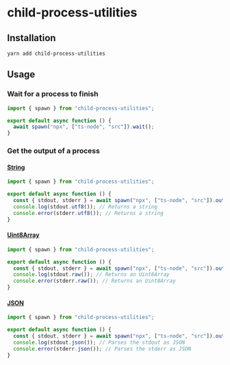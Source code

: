 # child-process-utilities

## Installation

```
yarn add child-process-utilities
```

## Usage

### Wait for a process to finish

```ts
import { spawn } from "child-process-utilities";

export default async function () {
  await spawn("npx", ["ts-node", "src"]).wait();
}
```

### Get the output of a process

#### [String](https://developer.mozilla.org/en-US/docs/Web/JavaScript/Reference/Global_Objects/String)

```ts
import { spawn } from "child-process-utilities";

export default async function () {
  const { stdout, stderr } = await spawn("npx", ["ts-node", "src"]).output();
  console.log(stdout.utf8()); // Returns a string
  console.error(stderr.utf8()); // Returns a string
}
```

#### [Uint8Array](https://developer.mozilla.org/en-US/docs/Web/JavaScript/Reference/Global_Objects/Uint8Array)

```ts
import { spawn } from "child-process-utilities";

export default async function () {
  const { stdout, stderr } = await spawn("npx", ["ts-node", "src"]).output();
  console.log(stdout.raw()); // Returns an Uint8Array
  console.error(stderr.raw()); // Returns an Uint8Array
}
```

#### [JSON](https://www.json.org/json-en.html)

```ts
import { spawn } from "child-process-utilities";

export default async function () {
  const { stdout, stderr } = await spawn("npx", ["ts-node", "src"]).output();
  console.log(stdout.json()); // Parses the stdout as JSON
  console.error(stderr.json()); // Parses the stderr as JSON
}
```

